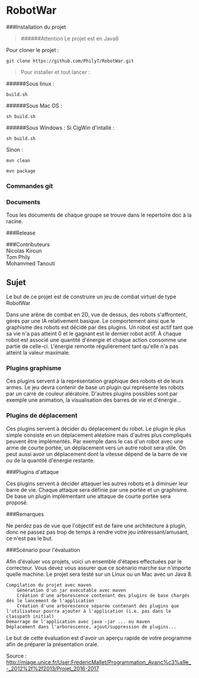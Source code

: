# RobotWar

###Installation du projet
>######Attention
Le projet est en Java8

Pour cloner le projet : 
```
git clone https://github.com/PhilyT/RobotWar.git
```



>Pour installer et tout lancer :

######Sous linux : 
```
build.sh
```
######Sous Mac OS : 
```
sh build.sh
```
######Sous Windows : 
Si CigWin d'intallé :  
```
sh build.sh
```
Sinon :  
```
mvn clean
```
```
mvn package
```

### Commandes git

### Documents

Tous les documents de chaque groupe se trouve dans le repertoire doc à la racine.

###Release  

###Contributeurs  
Nicolas Kircun  
Tom Phily   
Mohammed Tanouti  

## Sujet 

Le but de ce projet est de construire un jeu de combat virtuel de type RobotWar  
  
Dans une arêne de combat en 2D, vue de dessus, des robots s'affrontent, gérés par une IA relativement basique. Le comportement ainsi que le graphisme des robots est décidé par des plugins. Un robot est actif tant que sa vie n'a pas atteint 0 et le gagnant est le dernier robot actif. À chaque robot est associé une quantité d'énergie et chaque action consomme une partie de celle-ci. L'énergie remonte régulièrement tant qu'elle n'a pas atteint la valeur maximale.   

### Plugins graphisme

Ces plugins servent à la représentation graphique des robots et de leurs armes. Le jeu devra contenir de base un plugin qui représente les robots par un carré de couleur alératoire. D'autres plugins possibles sont par exemple une animation, la visualisation des barres de vie et d'énergie...

### Plugins de déplacement

Ces plugins servent à décider du déplacement du robot. Le plugin le plus simple consiste en un déplacement aléatoire mais d'autres plus compliqués peuvent être implémentés. Par exemple dans le cas d'un robot avec une arme de courte portée, un déplacement vers un autre robot sera utile. On peut aussi avoir un déplacement dont la vitesse dépend de la barre de vie ou de la quantité d'énergie restante. 

###Plugins d'attaque

Ces plugins servent à décider attaquer les autres robots et à diminuer leur barre de vie. Chaque attaque sera définie par une portée et un graphisme. De base un plugin implémentant une attaque de courte portée sera proposé.  

###Remarques

Ne perdez pas de vue que l'objectif est de faire une architecture à plugin, donc ne passez pas trop de temps à rendre votre jeu intéressant/amusant, ce n'est pas le but. 
 
###Scénario pour l'évaluation

Afin d'évaluer vos projets, voici un ensemble d'étapes effectuées par le correcteur. Vous devez vous assurer que ce scénario marche sur n'importe quelle machine. Le projet sera testé sur un Linux ou un Mac avec un Java 8.  
  
    Compilation du projet avec maven  
        Génération d'un jar exécutable avec maven  
        Création d'une arborescence contenant des plugins de base chargés dés le lancement de l'application  
        Création d'une arborescence séparée contenant des plugins que l'utilisateur pourra ajouter à l'application (i.e. pas dans le classpath initial)  
    Démarrage de l'application avec java -jar ... ou maven  
    Déplacement dans l'arborescence, ajout/suppression de plugins...  
  
Le but de cette évaluation est d'avoir un aperçu rapide de votre programme afin de préparer la présentation orale.  
  
Source : http://miage.unice.fr/User:FredericMallet/Programmation_Avanc%c3%a9e_-_2012%2f%2f2013/Projet_2016-2017
